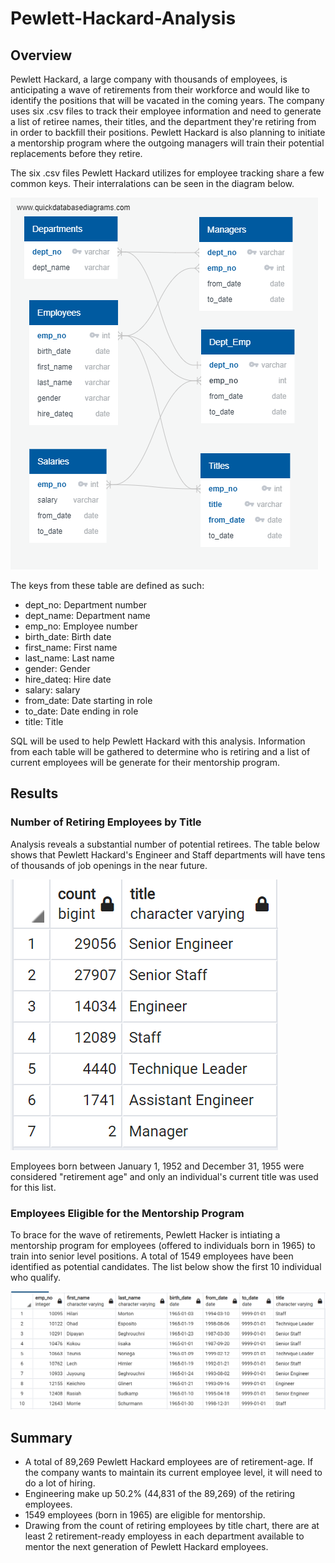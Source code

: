 # Pewlett-Hackard-Analysis

## Overview
Pewlett Hackard, a large company with thousands of employees, is anticipating a wave of retirements from their workforce and would like to identify the positions that will be vacated in the coming years. The company uses six .csv files to track their employee information and need to generate a list of retiree names, their titles, and the department they're retiring from in order to backfill their positions. Pewlett Hackard is also planning to initiate a mentorship program where the outgoing managers will train their potential replacements before they retire.

The six .csv files Pewlett Hackard utilizes for employee tracking share a few common keys. Their interralations can be seen in the diagram below. 

![PW-ERD](https://github.com/jp3tty/Pewlett-Hackard-Analysis/blob/main/Images/EmployeeDB.png)

The keys from these table are defined as such:
* dept_no: Department number
* dept_name: Department name
* emp_no: Employee number
* birth_date: Birth date
* first_name: First name
* last_name: Last name
* gender: Gender
* hire_dateq: Hire date
* salary: salary
* from_date: Date starting in role
* to_date: Date ending in role
* title: Title

SQL will be used to help Pewlett Hackard with this analysis. Information from each table will be gathered to determine who is retiring and a list of current employees will be generate for their mentorship program.

## Results
### Number of Retiring Employees by Title

Analysis reveals a substantial number of potential retirees. The table below shows that Pewlett Hackard's Engineer and Staff departments will have tens of thousands of job openings in the near future. 

![RetiringTitles](https://github.com/jp3tty/Pewlett-Hackard-Analysis/blob/main/Images/RetiringTitleCount.PNG)

Employees born between January 1, 1952 and December 31, 1955 were considered "retirement age" and only an individual's current title was used for this list.

### Employees Eligible for the Mentorship Program
To brace for the wave of retirements, Pewlett Hacker is intiating a mentorship program for employees (offered to individuals born in 1965) to train into senior level positions. A total of 1549 employees have been identified as potential candidates. The list below show the first 10 individual who qualify.

![MentorshipEligibility](https://github.com/jp3tty/Pewlett-Hackard-Analysis/blob/main/Images/MentorshipEligibility.PNG)

## Summary
* A total of 89,269 Pewlett Hackard employees are of retirement-age. If the company wants to maintain its current employee level, it will need to do a lot of hiring.
* Engineering make up 50.2% (44,831 of the 89,269) of the retiring employees.
* 1549 employees (born in 1965) are eligible for mentorship.
* Drawing from the count of retiring employees by title chart, there are at least 2 retirement-ready employess in each department available to mentor the next generation of Pewlett Hackard employees.